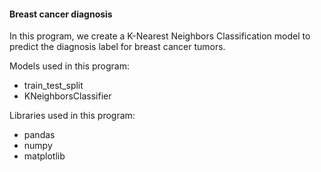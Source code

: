 #### Breast cancer diagnosis

In this program, we create a K-Nearest Neighbors Classification model to predict the diagnosis label for breast cancer tumors.

Models used in this program:

- train_test_split
- KNeighborsClassifier

Libraries used in this program:

- pandas
- numpy
- matplotlib
